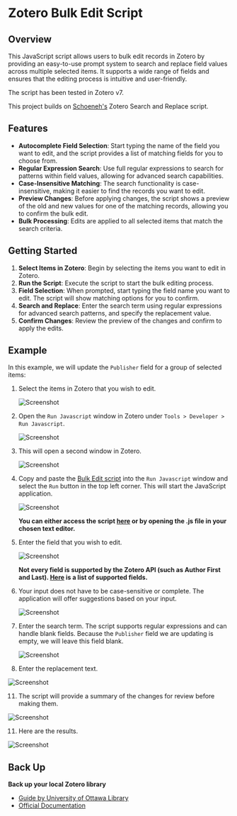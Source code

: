 # Zotero Bulk Edit Script

## Overview

This JavaScript script allows users to bulk edit records in Zotero by providing an easy-to-use prompt system to search and replace field values across multiple selected items. It supports a wide range of fields and ensures that the editing process is intuitive and user-friendly.

The script has been tested in Zotero v7.

This project builds on [Schoeneh's](https://github.com/Schoeneh) Zotero Search and Replace script.

## Features

- **Autocomplete Field Selection**: Start typing the name of the field you want to edit, and the script provides a list of matching fields for you to choose from.
- **Regular Expression Search**: Use full regular expressions to search for patterns within field values, allowing for advanced search capabilities.
- **Case-Insensitive Matching**: The search functionality is case-insensitive, making it easier to find the records you want to edit.
- **Preview Changes**: Before applying changes, the script shows a preview of the old and new values for one of the matching records, allowing you to confirm the bulk edit.
- **Bulk Processing**: Edits are applied to all selected items that match the search criteria.

## Getting Started

1. **Select Items in Zotero**: Begin by selecting the items you want to edit in Zotero.
2. **Run the Script**: Execute the script to start the bulk editing process.
3. **Field Selection**: When prompted, start typing the field name you want to edit. The script will show matching options for you to confirm.
4. **Search and Replace**: Enter the search term using regular expressions for advanced search patterns, and specify the replacement value.
5. **Confirm Changes**: Review the preview of the changes and confirm to apply the edits.

## Example

In this example, we will update the `Publisher` field for a group of selected items:

1. Select the items in Zotero that you wish to edit.

   ![Screenshot](doc/zotero_0.png)

2. Open the `Run Javascript` window in Zotero under `Tools > Developer > Run Javascript`.

   ![Screenshot](doc/zotero_1.png)

3. This will open a second window in Zotero.

   ![Screenshot](doc/zotero_2.png)

4. Copy and paste the [Bulk Edit script](https://github.com/thalient-ai/zotero-bulk-edit/blob/main/src/zotero_bulk_edit.js) into the `Run Javascript` window and select the `Run` button in the top left corner. This will start the JavaScript application.

   ![Screenshot](doc/zotero_3.png)

   **You can either access the script [here](https://github.com/thalient-ai/zotero-bulk-edit/blob/main/src/zotero_bulk_edit.js) or by opening the .js file in your chosen text editor.**

6. Enter the field that you wish to edit.

   ![Screenshot](doc/zotero_4.png)

   **Not every field is supported by the Zotero API (such as Author First and Last). [Here](https://api.zotero.org/itemFields) is a list of supported fields.**

8. Your input does not have to be case-sensitive or complete. The application will offer suggestions based on your input.

   ![Screenshot](doc/zotero_5.png)

9. Enter the search term. The script supports regular expressions and can handle blank fields. Because the `Publisher` field we are updating is empty, we will leave this field blank.

   ![Screenshot](doc/zotero_6.png)

10. Enter the replacement text.

   ![Screenshot](doc/zotero_7.png)

11. The script will provide a summary of the changes for review before making them.

   ![Screenshot](doc/zotero_8.png)

11. Here are the results.

   ![Screenshot](doc/zotero_9.png)

## Back Up

**Back up your local Zotero library**

- [Guide by University of Ottawa Library](https://uottawa.libguides.com/how_to_use_zotero/back_up_and_restore)
- [Official Documentation](https://www.zotero.org/support/zotero_data)
